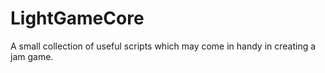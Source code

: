 # LightGameCore
A small collection of useful scripts which may come in handy in creating a jam game.